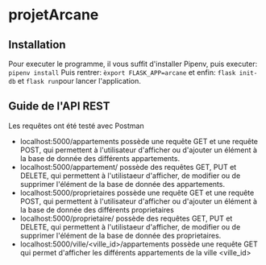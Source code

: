 # projetArcane

## Installation
Pour executer le programme, il vous suffit d'installer Pipenv, puis executer: 
`pipenv install`
Puis rentrer:
`èxport FLASK_APP=arcane`
et enfin:
`flask init-db` et `flask run`pour lancer l'application.

## Guide de l'API REST
Les requêtes ont été testé avec Postman
- localhost:5000/appartements  possède une requête GET et une requête POST, qui permettent à l'utilisateur d'afficher ou d'ajouter un élément à  la base de donnée des différents appartements.
- localhost:5000/appartement/<id>  possède des requêtes GET, PUT et DELETE, qui permettent à l'utilistaeur d'afficher, de modifier ou de supprimer l'élément <id> de la base de donnée des appartements.
- localhost:5000/proprietaires  possède une requête GET et une requête POST, qui permettent à l'utilisateur d'afficher ou d'ajouter un élément à  la base de donnée des différents proprietaires
- localhost:5000/proprietaire/<id>   possède des requêtes GET, PUT et DELETE, qui permettent à l'utilistaeur d'afficher, de modifier ou de supprimer l'élément <id> de la base de donnée des proprietaires.
- localhost:5000/ville/<ville_id>/appartements  possède une requête GET qui permet d'afficher les différents appartements de la ville <ville_id>
